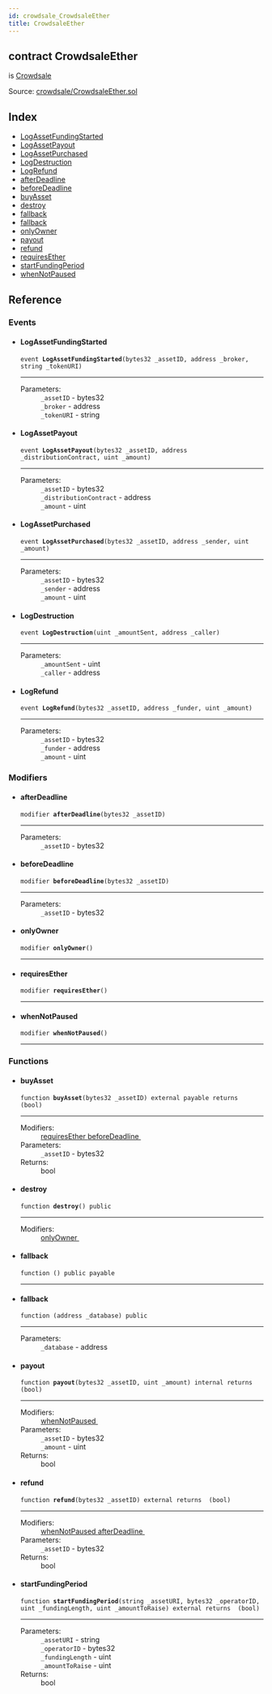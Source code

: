 ```yaml
---
id: crowdsale_CrowdsaleEther
title: CrowdsaleEther
---
```


<div class="contract-doc"><div class="contract"><h2 class="contract-header"><span class="contract-kind">contract</span> CrowdsaleEther</h2><p class="base-contracts"><span>is</span> <a href="interfaces_Crowdsale.html">Crowdsale</a></p><div class="source">Source: <a href="https://github.com/MyBitFoundation/MyBit-Network.tech//blob/v0.0.0/contracts/crowdsale/CrowdsaleEther.sol" target="_blank">crowdsale/CrowdsaleEther.sol</a></div></div><div class="index"><h2>Index</h2><ul><li><a href="crowdsale_CrowdsaleEther.html#LogAssetFundingStarted">LogAssetFundingStarted</a></li><li><a href="crowdsale_CrowdsaleEther.html#LogAssetPayout">LogAssetPayout</a></li><li><a href="crowdsale_CrowdsaleEther.html#LogAssetPurchased">LogAssetPurchased</a></li><li><a href="crowdsale_CrowdsaleEther.html#LogDestruction">LogDestruction</a></li><li><a href="crowdsale_CrowdsaleEther.html#LogRefund">LogRefund</a></li><li><a href="crowdsale_CrowdsaleEther.html#afterDeadline">afterDeadline</a></li><li><a href="crowdsale_CrowdsaleEther.html#beforeDeadline">beforeDeadline</a></li><li><a href="crowdsale_CrowdsaleEther.html#buyAsset">buyAsset</a></li><li><a href="crowdsale_CrowdsaleEther.html#destroy">destroy</a></li><li><a href="crowdsale_CrowdsaleEther.html#">fallback</a></li><li><a href="crowdsale_CrowdsaleEther.html#">fallback</a></li><li><a href="crowdsale_CrowdsaleEther.html#onlyOwner">onlyOwner</a></li><li><a href="crowdsale_CrowdsaleEther.html#payout">payout</a></li><li><a href="crowdsale_CrowdsaleEther.html#refund">refund</a></li><li><a href="crowdsale_CrowdsaleEther.html#requiresEther">requiresEther</a></li><li><a href="crowdsale_CrowdsaleEther.html#startFundingPeriod">startFundingPeriod</a></li><li><a href="crowdsale_CrowdsaleEther.html#whenNotPaused">whenNotPaused</a></li></ul></div><div class="reference"><h2>Reference</h2><div class="events"><h3>Events</h3><ul><li><div class="item event"><span id="LogAssetFundingStarted" class="anchor-marker"></span><h4 class="name">LogAssetFundingStarted</h4><div class="body"><code class="signature">event <strong>LogAssetFundingStarted</strong><span>(bytes32 _assetID, address _broker, string _tokenURI) </span></code><hr/><dl><dt><span class="label-parameters">Parameters:</span></dt><dd><div><code>_assetID</code> - bytes32</div><div><code>_broker</code> - address</div><div><code>_tokenURI</code> - string</div></dd></dl></div></div></li><li><div class="item event"><span id="LogAssetPayout" class="anchor-marker"></span><h4 class="name">LogAssetPayout</h4><div class="body"><code class="signature">event <strong>LogAssetPayout</strong><span>(bytes32 _assetID, address _distributionContract, uint _amount) </span></code><hr/><dl><dt><span class="label-parameters">Parameters:</span></dt><dd><div><code>_assetID</code> - bytes32</div><div><code>_distributionContract</code> - address</div><div><code>_amount</code> - uint</div></dd></dl></div></div></li><li><div class="item event"><span id="LogAssetPurchased" class="anchor-marker"></span><h4 class="name">LogAssetPurchased</h4><div class="body"><code class="signature">event <strong>LogAssetPurchased</strong><span>(bytes32 _assetID, address _sender, uint _amount) </span></code><hr/><dl><dt><span class="label-parameters">Parameters:</span></dt><dd><div><code>_assetID</code> - bytes32</div><div><code>_sender</code> - address</div><div><code>_amount</code> - uint</div></dd></dl></div></div></li><li><div class="item event"><span id="LogDestruction" class="anchor-marker"></span><h4 class="name">LogDestruction</h4><div class="body"><code class="signature">event <strong>LogDestruction</strong><span>(uint _amountSent, address _caller) </span></code><hr/><dl><dt><span class="label-parameters">Parameters:</span></dt><dd><div><code>_amountSent</code> - uint</div><div><code>_caller</code> - address</div></dd></dl></div></div></li><li><div class="item event"><span id="LogRefund" class="anchor-marker"></span><h4 class="name">LogRefund</h4><div class="body"><code class="signature">event <strong>LogRefund</strong><span>(bytes32 _assetID, address _funder, uint _amount) </span></code><hr/><dl><dt><span class="label-parameters">Parameters:</span></dt><dd><div><code>_assetID</code> - bytes32</div><div><code>_funder</code> - address</div><div><code>_amount</code> - uint</div></dd></dl></div></div></li></ul></div><div class="modifiers"><h3>Modifiers</h3><ul><li><div class="item modifier"><span id="afterDeadline" class="anchor-marker"></span><h4 class="name">afterDeadline</h4><div class="body"><code class="signature">modifier <strong>afterDeadline</strong><span>(bytes32 _assetID) </span></code><hr/><dl><dt><span class="label-parameters">Parameters:</span></dt><dd><div><code>_assetID</code> - bytes32</div></dd></dl></div></div></li><li><div class="item modifier"><span id="beforeDeadline" class="anchor-marker"></span><h4 class="name">beforeDeadline</h4><div class="body"><code class="signature">modifier <strong>beforeDeadline</strong><span>(bytes32 _assetID) </span></code><hr/><dl><dt><span class="label-parameters">Parameters:</span></dt><dd><div><code>_assetID</code> - bytes32</div></dd></dl></div></div></li><li><div class="item modifier"><span id="onlyOwner" class="anchor-marker"></span><h4 class="name">onlyOwner</h4><div class="body"><code class="signature">modifier <strong>onlyOwner</strong><span>() </span></code><hr/></div></div></li><li><div class="item modifier"><span id="requiresEther" class="anchor-marker"></span><h4 class="name">requiresEther</h4><div class="body"><code class="signature">modifier <strong>requiresEther</strong><span>() </span></code><hr/></div></div></li><li><div class="item modifier"><span id="whenNotPaused" class="anchor-marker"></span><h4 class="name">whenNotPaused</h4><div class="body"><code class="signature">modifier <strong>whenNotPaused</strong><span>() </span></code><hr/></div></div></li></ul></div><div class="functions"><h3>Functions</h3><ul><li><div class="item function"><span id="buyAsset" class="anchor-marker"></span><h4 class="name">buyAsset</h4><div class="body"><code class="signature">function <strong>buyAsset</strong><span>(bytes32 _assetID) </span><span>external </span><span>payable </span><span>returns  (bool) </span></code><hr/><dl><dt><span class="label-modifiers">Modifiers:</span></dt><dd><a href="crowdsale_CrowdsaleEther.html#requiresEther">requiresEther </a><a href="crowdsale_CrowdsaleEther.html#beforeDeadline">beforeDeadline </a></dd><dt><span class="label-parameters">Parameters:</span></dt><dd><div><code>_assetID</code> - bytes32</div></dd><dt><span class="label-return">Returns:</span></dt><dd>bool</dd></dl></div></div></li><li><div class="item function"><span id="destroy" class="anchor-marker"></span><h4 class="name">destroy</h4><div class="body"><code class="signature">function <strong>destroy</strong><span>() </span><span>public </span></code><hr/><dl><dt><span class="label-modifiers">Modifiers:</span></dt><dd><a href="crowdsale_CrowdsaleEther.html#onlyOwner">onlyOwner </a></dd></dl></div></div></li><li><div class="item function"><span id="fallback" class="anchor-marker"></span><h4 class="name">fallback</h4><div class="body"><code class="signature">function <strong></strong><span>() </span><span>public </span><span>payable </span></code><hr/></div></div></li><li><div class="item function"><span id="fallback" class="anchor-marker"></span><h4 class="name">fallback</h4><div class="body"><code class="signature">function <strong></strong><span>(address _database) </span><span>public </span></code><hr/><dl><dt><span class="label-parameters">Parameters:</span></dt><dd><div><code>_database</code> - address</div></dd></dl></div></div></li><li><div class="item function"><span id="payout" class="anchor-marker"></span><h4 class="name">payout</h4><div class="body"><code class="signature">function <strong>payout</strong><span>(bytes32 _assetID, uint _amount) </span><span>internal </span><span>returns  (bool) </span></code><hr/><dl><dt><span class="label-modifiers">Modifiers:</span></dt><dd><a href="crowdsale_CrowdsaleEther.html#whenNotPaused">whenNotPaused </a></dd><dt><span class="label-parameters">Parameters:</span></dt><dd><div><code>_assetID</code> - bytes32</div><div><code>_amount</code> - uint</div></dd><dt><span class="label-return">Returns:</span></dt><dd>bool</dd></dl></div></div></li><li><div class="item function"><span id="refund" class="anchor-marker"></span><h4 class="name">refund</h4><div class="body"><code class="signature">function <strong>refund</strong><span>(bytes32 _assetID) </span><span>external </span><span>returns  (bool) </span></code><hr/><dl><dt><span class="label-modifiers">Modifiers:</span></dt><dd><a href="crowdsale_CrowdsaleEther.html#whenNotPaused">whenNotPaused </a><a href="crowdsale_CrowdsaleEther.html#afterDeadline">afterDeadline </a></dd><dt><span class="label-parameters">Parameters:</span></dt><dd><div><code>_assetID</code> - bytes32</div></dd><dt><span class="label-return">Returns:</span></dt><dd>bool</dd></dl></div></div></li><li><div class="item function"><span id="startFundingPeriod" class="anchor-marker"></span><h4 class="name">startFundingPeriod</h4><div class="body"><code class="signature">function <strong>startFundingPeriod</strong><span>(string _assetURI, bytes32 _operatorID, uint _fundingLength, uint _amountToRaise) </span><span>external </span><span>returns  (bool) </span></code><hr/><dl><dt><span class="label-parameters">Parameters:</span></dt><dd><div><code>_assetURI</code> - string</div><div><code>_operatorID</code> - bytes32</div><div><code>_fundingLength</code> - uint</div><div><code>_amountToRaise</code> - uint</div></dd><dt><span class="label-return">Returns:</span></dt><dd>bool</dd></dl></div></div></li></ul></div></div></div>
